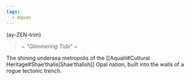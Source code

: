 ```yaml
---
tags:
  - Aquan
---
```

(ay-ZEN-trim)
>*~ "Glimmering Tide" ~*

The shining undersea metropolis of the [[Aqualii#Cultural Heritage#Shae’thalis|Shae’thalish]] Opal nation, built into the walls of a rogue tectonic trench.
